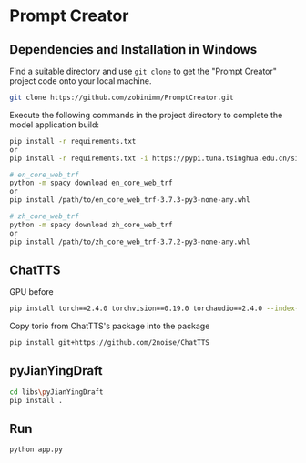 # Prompt Creator

## Dependencies and Installation in Windows

Find a suitable directory and use `git clone` to get the "Prompt Creator" project code onto your local machine.

```bash
git clone https://github.com/zobinimm/PromptCreator.git
```

Execute the following commands in the project directory to complete the model application build:

```bash
pip install -r requirements.txt
or
pip install -r requirements.txt -i https://pypi.tuna.tsinghua.edu.cn/simple

# en_core_web_trf
python -m spacy download en_core_web_trf
or
pip install /path/to/en_core_web_trf-3.7.3-py3-none-any.whl 

# zh_core_web_trf
python -m spacy download zh_core_web_trf
or
pip install /path/to/zh_core_web_trf-3.7.2-py3-none-any.whl
```

## ChatTTS
GPU before
```bash
pip install torch==2.4.0 torchvision==0.19.0 torchaudio==2.4.0 --index-url https://download.pytorch.org/whl/cu124
```
Copy torio from ChatTTS's package into the package
```bash
pip install git+https://github.com/2noise/ChatTTS
```
## pyJianYingDraft
```bash
cd libs\pyJianYingDraft
pip install .
```
## Run
```bash
python app.py
```